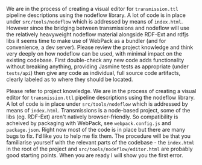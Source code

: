 We are in the process of creating a visual editor for `transmission.ttl` pipeline descriptions using the nodeflow library. A lot of code is in place under `src/tools/nodeflow` which is addressed by means of `index.html`. However since the bridging between transmissions and nodeflow will use the relatively heavyweight nodeflow material alongside RDF-Ext and rdfjs libs it seems time to make use of WebPack as a bundler (and for convenience, a dev server).
Please review the project knowledge and think very deeply on how nodeflow can be used, with minimal impact on the existing codebase. First double-check any new code adds functionality without breaking anything, providing Jasmine tests as appropriate (under `tests/api`) then give any code as individual, full source code artifacts, clearly labeled as to where they should be located.

Please refer to project knowledge. We are in the process of creating a visual editor for `transmission.ttl` pipeline descriptions using the nodeflow library. A lot of code is in place under `src/tools/nodeflow` which is addressed by means of `index.html`. Transmissions is a node-based project, some of the libs (eg. RDF-Ext) aren't natively browser-friendly. So compatibility is acheived by packaging with WebPack, see `webpack.config.js` and `package.json`. Right now most of the code is in place but there are many bugs to fix. I'd like you to help me fix them. The procedure will be that you familiarise yourself with the relevant parts of the codebase - the `index.html` in the root of the project and `src/tools/nodeflow/editor.html` are probably good starting points. When you are ready I will show you the first error.
